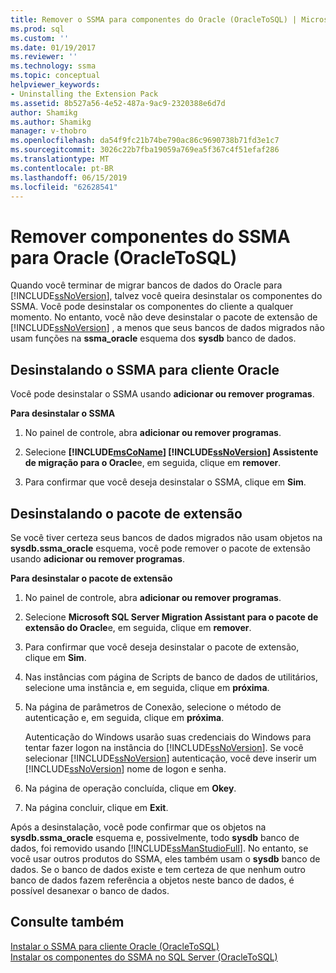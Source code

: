 ```yaml
---
title: Remover o SSMA para componentes do Oracle (OracleToSQL) | Microsoft Docs
ms.prod: sql
ms.custom: ''
ms.date: 01/19/2017
ms.reviewer: ''
ms.technology: ssma
ms.topic: conceptual
helpviewer_keywords:
- Uninstalling the Extension Pack
ms.assetid: 8b527a56-4e52-487a-9ac9-2320388e6d7d
author: Shamikg
ms.author: Shamikg
manager: v-thobro
ms.openlocfilehash: da54f9fc21b74be790ac86c9690738b71fd3e1c7
ms.sourcegitcommit: 3026c22b7fba19059a769ea5f367c4f51efaf286
ms.translationtype: MT
ms.contentlocale: pt-BR
ms.lasthandoff: 06/15/2019
ms.locfileid: "62628541"
---
```

# <a name="removing-ssma--for-oracle-components-oracletosql"></a>Remover componentes do SSMA para Oracle (OracleToSQL)
Quando você terminar de migrar bancos de dados do Oracle para [!INCLUDE[ssNoVersion](../../includes/ssnoversion-md.md)], talvez você queira desinstalar os componentes do SSMA. Você pode desinstalar os componentes do cliente a qualquer momento. No entanto, você não deve desinstalar o pacote de extensão de [!INCLUDE[ssNoVersion](../../includes/ssnoversion-md.md)] , a menos que seus bancos de dados migrados não usam funções na **ssma_oracle** esquema dos **sysdb** banco de dados.  
  
## <a name="uninstalling-the-ssma-for-oracle-client"></a>Desinstalando o SSMA para cliente Oracle  
Você pode desinstalar o SSMA usando **adicionar ou remover programas**.  
  
**Para desinstalar o SSMA**  
  
1.  No painel de controle, abra **adicionar ou remover programas**.  
  
2.  Selecione  **[!INCLUDE[msCoName](../../includes/msconame_md.md)] [!INCLUDE[ssNoVersion](../../includes/ssnoversion-md.md)] Assistente de migração para o Oracle**e, em seguida, clique em **remover**.  
  
3.  Para confirmar que você deseja desinstalar o SSMA, clique em **Sim**.  
  
## <a name="uninstalling-the-extension-pack"></a>Desinstalando o pacote de extensão  
Se você tiver certeza seus bancos de dados migrados não usam objetos na **sysdb.ssma_oracle** esquema, você pode remover o pacote de extensão usando **adicionar ou remover programas**.  
  
**Para desinstalar o pacote de extensão**  
  
1.  No painel de controle, abra **adicionar ou remover programas**.  
  
2.  Selecione **Microsoft SQL Server Migration Assistant para o pacote de extensão do Oracle**e, em seguida, clique em **remover**.  
  
3.  Para confirmar que você deseja desinstalar o pacote de extensão, clique em **Sim**.  
  
4.  Nas instâncias com página de Scripts de banco de dados de utilitários, selecione uma instância e, em seguida, clique em **próxima**.  
  
5.  Na página de parâmetros de Conexão, selecione o método de autenticação e, em seguida, clique em **próxima**.  
  
    Autenticação do Windows usarão suas credenciais do Windows para tentar fazer logon na instância do [!INCLUDE[ssNoVersion](../../includes/ssnoversion-md.md)]. Se você selecionar [!INCLUDE[ssNoVersion](../../includes/ssnoversion-md.md)] autenticação, você deve inserir um [!INCLUDE[ssNoVersion](../../includes/ssnoversion-md.md)] nome de logon e senha.  
  
6.  Na página de operação concluída, clique em **Okey**.  
  
7.  Na página concluir, clique em **Exit**.  
  
Após a desinstalação, você pode confirmar que os objetos na **sysdb.ssma_oracle** esquema e, possivelmente, todo **sysdb** banco de dados, foi removido usando [!INCLUDE[ssManStudioFull](../../includes/ssmanstudiofull-md.md)]. No entanto, se você usar outros produtos do SSMA, eles também usam o **sysdb** banco de dados. Se o banco de dados existe e tem certeza de que nenhum outro banco de dados fazem referência a objetos neste banco de dados, é possível desanexar o banco de dados.  
  
## <a name="see-also"></a>Consulte também  
[Instalar o SSMA para cliente Oracle &#40;OracleToSQL&#41;](../../ssma/oracle/installing-ssma-for-oracle-client-oracletosql.md)  
[Instalar os componentes do SSMA no SQL Server &#40;OracleToSQL&#41;](../../ssma/oracle/installing-ssma-components-on-sql-server-oracletosql.md)  
  
